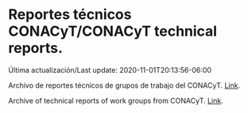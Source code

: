 # Reportes técnicos CONACyT/CONACyT technical reports.

Última actualización/Last update: 2020-11-01T20:13:56-06:00

Archivo de reportes técnicos de grupos de trabajo del CONACyT. [Link](https://coronavirus.conacyt.mx/productos/index.html).

Archive of technical reports of work groups from CONACyT. [Link](https://coronavirus.conacyt.mx/productos/index.html).
